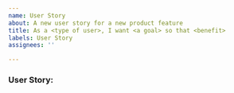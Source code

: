 ```yaml
---
name: User Story
about: A new user story for a new product feature
title: As a <type of user>, I want <a goal> so that <benefit>
labels: User Story
assignees: ''

---
```


### **User Story:<title>**

### **Acceptance Criteria:<title>**

-[ ] Criterion 1
-[ ] Criterion 2
-[ ] Criterion 3

### **Definition of done:**
